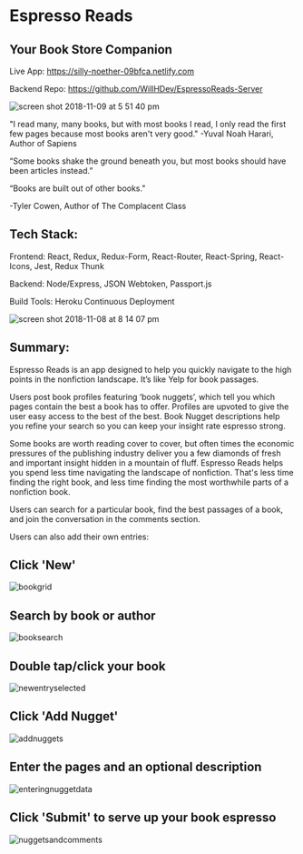 # Espresso Reads

## Your Book Store Companion


Live App: https://silly-noether-09bfca.netlify.com 

Backend Repo: https://github.com/WillHDev/EspressoReads-Server

![screen shot 2018-11-09 at 5 51 40 pm](https://user-images.githubusercontent.com/40006828/48293317-6f415480-e44c-11e8-8d95-6a50cfa4b48d.png)


"I read many, many books, but with most books I read, I only read the first few pages because most books aren't very good."
-Yuval Noah Harari, Author of Sapiens


“Some books shake the ground beneath you, but most books should have been articles instead.”

“Books are built out of other books."

-Tyler Cowen, Author of The Complacent Class

## Tech Stack:

Frontend:
React, Redux, Redux-Form, React-Router, React-Spring, React-Icons, Jest, Redux Thunk 

Backend:
Node/Express,  JSON Webtoken, Passport.js 

Build Tools:
Heroku Continuous Deployment  

![screen shot 2018-11-08 at 8 14 07 pm](https://user-images.githubusercontent.com/40006828/48293370-b4fe1d00-e44c-11e8-98cd-52d1f2eea35a.png)

## Summary:

Espresso Reads is an app designed to help you quickly navigate to the high points in the nonfiction landscape.   It’s like Yelp for book passages.  

Users post book profiles featuring ‘book nuggets’, which tell you which pages contain the best a book has to offer.  Profiles are upvoted to give the user easy access to the best of the best.  Book Nugget descriptions help you refine your search so you can keep your insight rate espresso strong.

Some books are worth reading cover to cover, but often times the economic pressures of the publishing industry deliver you a few
diamonds of fresh and important insight hidden in a mountain of fluff.  Espresso Reads helps you spend less time navigating the landscape of nonfiction.  That's less time finding the right book, 
and less time finding the most worthwhile parts of a nonfiction book.  

Users can search for a particular book, find the best passages of a book, and join the conversation in the comments section.

Users can also add their own entries:

## Click 'New'

![bookgrid](https://user-images.githubusercontent.com/40006828/48427877-c474b300-e737-11e8-8181-456afcd8623f.png)

## Search by book or author

![booksearch](https://user-images.githubusercontent.com/40006828/48427840-b45cd380-e737-11e8-9431-e49bde9ff03d.png)

## Double tap/click your book

![newentryselected](https://user-images.githubusercontent.com/40006828/48427899-cfc7de80-e737-11e8-99ef-1d45a95c10d6.png)

## Click 'Add Nugget'

![addnuggets](https://user-images.githubusercontent.com/40006828/48427911-d8b8b000-e737-11e8-9fac-80be616687a8.png)

## Enter the pages and an optional description

![enteringnuggetdata](https://user-images.githubusercontent.com/40006828/48427930-e3734500-e737-11e8-839e-e3e133388063.png)

## Click 'Submit' to serve up your book espresso

![nuggetsandcomments](https://user-images.githubusercontent.com/40006828/48427940-e9692600-e737-11e8-8f93-0a7f0c706fab.png)






